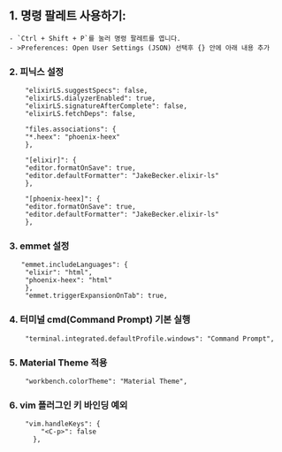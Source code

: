 ## 1. 명령 팔레트 사용하기:
    - `Ctrl + Shift + P`를 눌러 명령 팔레트를 엽니다.
    - >Preferences: Open User Settings (JSON) 선택후 {} 안에 아래 내용 추가

### 2. 피닉스 설정

```
    "elixirLS.suggestSpecs": false,
    "elixirLS.dialyzerEnabled": true,
    "elixirLS.signatureAfterComplete": false,
    "elixirLS.fetchDeps": false,

    "files.associations": {
    "*.heex": "phoenix-heex"
    },

    "[elixir]": {
    "editor.formatOnSave": true,
    "editor.defaultFormatter": "JakeBecker.elixir-ls"
    },

    "[phoenix-heex]": {
    "editor.formatOnSave": true,
    "editor.defaultFormatter": "JakeBecker.elixir-ls"
    },
```

### 3. emmet 설정
```
   "emmet.includeLanguages": {
    "elixir": "html",
    "phoenix-heex": "html"
    },
    "emmet.triggerExpansionOnTab": true,
```

### 4.  터미널 cmd(Command Prompt) 기본 실행
```
	"terminal.integrated.defaultProfile.windows": "Command Prompt",
```

### 5.   Material Theme 적용
```
	"workbench.colorTheme": "Material Theme",
```

### 6. vim 플러그인 키 바인딩 예외
```
	"vim.handleKeys": {
	    "<C-p>": false
	  },
```